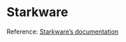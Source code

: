 # Starkware



Reference: [Starkware’s documentation](https://docs.starkware.co/starkex-docs-v2-deprecated/)


